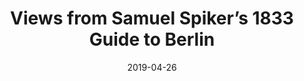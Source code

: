 ---
layout: item
title: "Views from Samuel Spiker’s 1833 Guide to Berlin"
type: digital
org: Self-published
date: 2019-04-26
slug: spikers-berlin
link: https://spikers.berlin
external: true
---